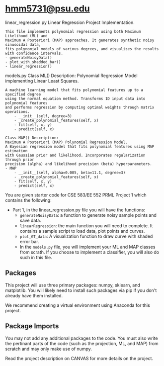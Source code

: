 # hmm5731@psu.edu
linear_regression.py
 Linear Regression Project Implementation.
 
    This file implements polynomial regression using both Maximum Likelihood (ML) and 
    Maximum A Posteriori (MAP) approaches. It generates synthetic noisy sinusoidal data, 
    fits polynomial models of various degrees, and visualizes the results with confidence intervals.
    - generateNoisyData()
    - plot_with_shadded_bar()
    - linear_regression()

models.py
 Class ML() Description: 
    Polynomial Regression Model implementing Linear Least Squares.

    A machine learning model that fits polynomial features up to a specified degree
    using the normal equation method. Transforms 1D input data into polynomial features
    and performs regression by computing optimal weights through matrix operations.
        - __init__(self, degree=3)
        - _create_polynomial_features(self, x)
        - fit(self, x, y)
        - predict(self, x)

    Class MAP() Description: 
    Maximum A Posteriori (MAP) Polynomial Regression Model.
    A Bayesian regression model that fits polynomial features using MAP estimation
    with Gaussian prior and likelihood. Incorporates regularization through prior
    precision (alpha) and likelihood precision (beta) hyperparameters.
    - MAP
        - __init__(self, alpha=0.005, beta=11.1, degree=3)
        - _create_polynomial_features(self, x)
        - fit(self, x, y)
        - predict(self, x)

You are given starter code for CSE 583/EE 552 PRML Project 1  which contains the following: 

- Part 1, in the linear_regression.py file you will have the functions:
  - `generateNoisyData`: a function to generate noisy sample points and save data.
  - `linearRegression`: the main function you will need to complete. It contains a sample script to load data, plot points and curves.
  - `plot_GT_data`: A visualization function to draw curve with shaded error bar.
  - In the `models.py` file, you will implement your ML and MAP classes from scrath. If you choose to implement a classifier, you will also do such in this file.

## Packages
This project will use three primary packages: numpy, sklearn, and matplotlib. You will likely need to install such packages via pip if you don't already have them installed.

We recommend creating a virtual environment using Anaconda for this project.

## Package Imports
You may not add any additional packages to the code. You must also write the pertinant parts of the code (such as the projection, ML, and MAP) from scratch and may only make use of numpy.

Read the project description on CANVAS for more details on the project.